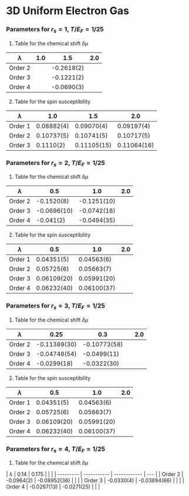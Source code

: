 # 3D Uniform Electron Gas

### Parameters for $r_s=1$, $T/E_F=1/25$

1. Table for the chemical shift $\delta \mu$

| $\lambda$ | 1.0 | 1.5        | 2.0 |
| --------- | --- | ---------- | --- |
| Order 2   |     | -0.2618(2) |     |
| Order 3   |     | -0.1221(2) |     |
| Order 4   |     | -0.0690(3) |     |

2. Table for the spin susceptibility

| $\lambda$ | 1.0        | 1.5         | 2.0         |
| --------- | ---------- | ----------- | ----------- |
| Order 1   | 0.08882(4) | 0.09070(4)  | 0.09197(4)  |
| Order 2   | 0.10737(5) | 0.10741(5)  | 0.10717(5)  |
| Order 3   | 0.1110(2)  | 0.11105(15) | 0.11064(16) |

### Parameters for $r_s=2$, $T/E_F=1/25$

1. Table for the chemical shift $\delta \mu$

| $\lambda$ | 0.5         | 1.0         | 2.0 |
| --------- | ----------- | ----------- | --- |
| Order 2   | -0.1520(8)  | -0.1251(10) |     |
| Order 3   | -0.0696(10) | -0.0742(18) |     |
| Order 4   | -0.041(2)   | -0.0494(35) |     |

2. Table for the spin susceptibility

| $\lambda$ | 0.5         | 1.0         | 2.0 |
| --------- | ----------- | ----------- | --- |
| Order 1   | 0.04351(5)  | 0.04563(6)  |     |
| Order 2   | 0.05725(6)  | 0.05663(7)  |     |
| Order 3   | 0.06109(20) | 0.05991(20) |     |
| Order 4   | 0.06232(40) | 0.06100(37) |     |

### Parameters for $r_s=3$, $T/E_F=1/25$

1. Table for the chemical shift $\delta \mu$

| $\lambda$ | 0.25         | 0.3          |     | 2.0 |
| --------- | ------------ | ------------ | --- | --- |
| Order 2   | -0.11389(30) | -0.10773(58) |     |     |
| Order 3   | -0.04748(54) | -0.0499(11)  |     |     |
| Order 4   | -0.0299(18)  | -0.0322(30)  |     |     |

2. Table for the spin susceptibility

| $\lambda$ | 0.5         | 1.0         | 2.0 |
| --------- | ----------- | ----------- | --- |
| Order 1   | 0.04351(5)  | 0.04563(6)  |     |
| Order 2   | 0.05725(6)  | 0.05663(7)  |     |
| Order 3   | 0.06109(20) | 0.05991(20) |     |
| Order 4   | 0.06232(40) | 0.06100(37) |     |


### Parameters for $r_s=4$, $T/E_F=1/25$

1. Table for the chemical shift $\delta \mu$

| $\lambda$ | 0.14        | 0.175        |     |  |
| --------- | ----------- | ------------ | --- |
| Order 2   | -0.0964(2)  | -0.08952(36) |     |  |
| Order 3   | -0.0330(4)  | -0.03694(66) |     |  |
| Order 4   | -0.0267(13) | -0.0271(25)  |     |  |



